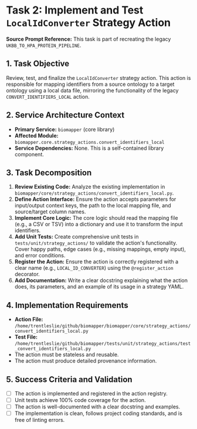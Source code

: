 # Task 2: Implement and Test `LocalIdConverter` Strategy Action

**Source Prompt Reference:** This task is part of recreating the legacy `UKBB_TO_HPA_PROTEIN_PIPELINE`.

## 1. Task Objective
Review, test, and finalize the `LocalIdConverter` strategy action. This action is responsible for mapping identifiers from a source ontology to a target ontology using a local data file, mirroring the functionality of the legacy `CONVERT_IDENTIFIERS_LOCAL` action.

## 2. Service Architecture Context
- **Primary Service:** `biomapper` (core library)
- **Affected Module:** `biomapper.core.strategy_actions.convert_identifiers_local`
- **Service Dependencies:** None. This is a self-contained library component.

## 3. Task Decomposition
1.  **Review Existing Code:** Analyze the existing implementation in `biomapper/core/strategy_actions/convert_identifiers_local.py`.
2.  **Define Action Interface:** Ensure the action accepts parameters for input/output context keys, the path to the local mapping file, and source/target column names.
3.  **Implement Core Logic:** The core logic should read the mapping file (e.g., a CSV or TSV) into a dictionary and use it to transform the input identifiers.
4.  **Add Unit Tests:** Create comprehensive unit tests in `tests/unit/strategy_actions/` to validate the action's functionality. Cover happy paths, edge cases (e.g., missing mappings, empty input), and error conditions.
5.  **Register the Action:** Ensure the action is correctly registered with a clear name (e.g., `LOCAL_ID_CONVERTER`) using the `@register_action` decorator.
6.  **Add Documentation:** Write a clear docstring explaining what the action does, its parameters, and an example of its usage in a strategy YAML.

## 4. Implementation Requirements
- **Action File:** `/home/trentleslie/github/biomapper/biomapper/core/strategy_actions/convert_identifiers_local.py`
- **Test File:** `/home/trentleslie/github/biomapper/tests/unit/strategy_actions/test_convert_identifiers_local.py`
- The action must be stateless and reusable.
- The action must produce detailed provenance information.

## 5. Success Criteria and Validation
- [ ] The action is implemented and registered in the action registry.
- [ ] Unit tests achieve 100% code coverage for the action.
- [ ] The action is well-documented with a clear docstring and examples.
- [ ] The implementation is clean, follows project coding standards, and is free of linting errors.
